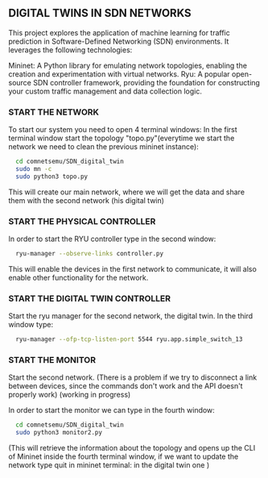 ## DIGITAL TWINS IN SDN NETWORKS
 This project explores the application of machine learning for traffic prediction in Software-Defined Networking (SDN) environments. It leverages the following technologies:

 Mininet: A Python library for emulating network topologies, enabling the creation and experimentation with virtual networks.
 Ryu: A popular open-source SDN controller framework, providing the foundation for constructing your custom traffic management and data collection logic.

### START THE NETWORK
 To start our system you need to open 4 terminal windows:
 In the first terminal window start the topology "topo.py"(everytime we start the network we need to clean the previous mininet instance):
 ```bash
   cd comnetsemu/SDN_digital_twin
   sudo mn -c 
   sudo python3 topo.py
 ```
 This will create our main network, where we will get the data and share them with the second network (his digital twin)
 ### START THE PHYSICAL CONTROLLER

 In order to start the RYU controller type in the second window:

 ```bash
   ryu-manager --observe-links controller.py
 ```

 This will enable the devices in the first network to communicate, it will also enable other functionality for the network.
 ### START THE DIGITAL TWIN CONTROLLER
 Start the ryu manager for the second network, the digital twin.
 In the third window type:
 ```bash
   ryu-manager --ofp-tcp-listen-port 5544 ryu.app.simple_switch_13
 ```

 ### START THE MONITOR
 Start the second network.
 (There is a problem if we try to disconnect a link between devices, since the commands don't work and the API doesn't properly work) (working in progress) 
 
 In order to start the monitor we can type in the fourth window: 

 ```bash
   cd comnetsemu/SDN_digital_twin
   sudo python3 monitor2.py
 ```

 (This will retrieve the information about the topology and opens up the CLI of Mininet inside the fourth terminal window, if we want to update the network type quit in mininet terminal: in the digital twin one )

